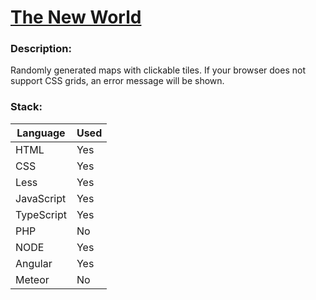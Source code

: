 # [The New World](https://the-new-world.herokuapp.com)

### Description:

Randomly generated maps with clickable tiles. If your browser does not support CSS grids, an error message will be shown.

### Stack:

Language 	| Used
-|-
HTML		| Yes
CSS			| Yes
Less		| Yes
JavaScript	| Yes
TypeScript	| Yes
PHP 		| No
NODE 		| Yes
Angular  	| Yes
Meteor   	| No